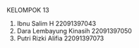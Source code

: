KELOMPOK 13

1.  Ibnu Salim H	22091397043
2.  Dara Lembayung Kinasih	22091397050
3.  Putri Rizki Alifia	22091397073


